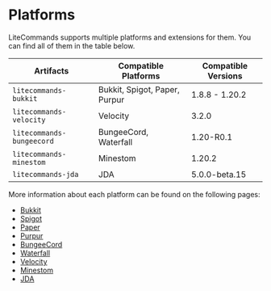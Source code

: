 # Platforms

LiteCommands supports multiple platforms and extensions for them. You can find all of them in the table below.

| Artifacts                 | Compatible Platforms          | Compatible Versions |
|---------------------------|-------------------------------|---------------------|
| `litecommands-bukkit`     | Bukkit, Spigot, Paper, Purpur | 1.8.8 - 1.20.2      |
| `litecommands-velocity`   | Velocity                      | 3.2.0               |
| `litecommands-bungeecord` | BungeeCord, Waterfall         | 1.20-R0.1           |
| `litecommands-minestom`   | Minestom                      | 1.20.2              |
| `litecommands-jda`        | JDA                           | 5.0.0-beta.15       |


More information about each platform can be found on the following pages:
- [Bukkit](https://dev.bukkit.org/)
- [Spigot](https://www.spigotmc.org/wiki/spigot-maven/)
- [Paper](https://docs.papermc.io/paper/devi)
- [Purpur](https://purpurmc.org/)
- [BungeeCord](https://www.spigotmc.org/wiki/bungeecord-maven/)
- [Waterfall](https://docs.papermc.io/waterfall/getting-started)
- [Velocity](https://docs.papermc.io/velocity/dev/)
- [Minestom](https://github.com/Minestom/Minestom)
- [JDA](https://github.com/discord-jda/JDA)